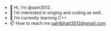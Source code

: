- 👋 Hi, I’m @sam3012.
- 👀 I’m interested in singing and coding as well.
- 🌱 I’m currently learning C++
- 📫 How to reach me sahilbhatt3012@gmail.com

<!---
sam3012/sam3012 is a ✨ special ✨ repository because its `README.md` (this file) appears on your GitHub profile.
You can click the Preview link to take a look at your changes.
--->
